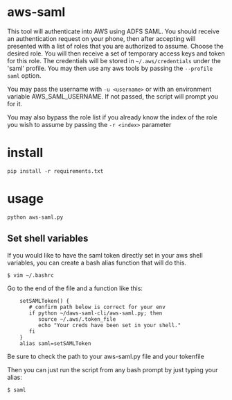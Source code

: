 # aws-saml
This tool will authenticate into AWS using ADFS SAML. You 
should receive an authentication request on your phone, then after accepting 
will presented with a list of roles that you are authorized to assume. Choose 
the desired role.  You will then receive a set of temporary access keys and 
token for this role.  The credentials will be stored in `~/.aws/credentials`
under the 'saml' profile. You may then use any aws tools by passing the 
`--profile saml` option. 

You may pass the username with `-u <username>` or with an environment variable AWS_SAML_USERNAME.
If not passed, the script will prompt you for it.

You may also bypass the role list if you already know the index of the role
you wish to assume by passing the `-r <index>` parameter

# install
`pip install -r requirements.txt`

# usage
`python aws-saml.py`


## Set shell variables
If you would like to have the saml token directly set in your aws shell 
variables, you can create a bash alias function that will do this.
 
`$ vim ~/.bashrc`
    
Go to the end of the file and a function like this:

```
    setSAMLToken() {
       # confirm path below is correct for your env
       if python ~/daws-saml-cli/aws-saml.py; then
          source ~/.aws/.token_file
          echo "Your creds have been set in your shell."
       fi
    }
    alias saml=setSAMLToken
```

Be sure to check the path to your aws-saml.py file and your tokenfile

Then you can just run the script from any bash prompt by just typing your alias:

    $ saml
    
